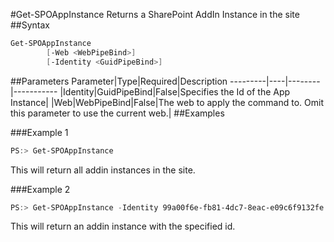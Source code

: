 #Get-SPOAppInstance
Returns a SharePoint AddIn Instance in the site
##Syntax
```powershell
Get-SPOAppInstance
        [-Web <WebPipeBind>]
        [-Identity <GuidPipeBind>]
```


##Parameters
Parameter|Type|Required|Description
---------|----|--------|-----------
|Identity|GuidPipeBind|False|Specifies the Id of the App Instance|
|Web|WebPipeBind|False|The web to apply the command to. Omit this parameter to use the current web.|
##Examples

###Example 1
```powershell
PS:> Get-SPOAppInstance
```
This will return all addin instances in the site.

###Example 2
```powershell
PS:> Get-SPOAppInstance -Identity 99a00f6e-fb81-4dc7-8eac-e09c6f9132fe
```
This will return an addin instance with the specified id.
